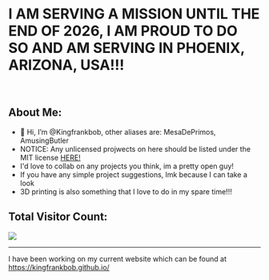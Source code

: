 # I AM SERVING A MISSION UNTIL THE END OF 2026, I AM PROUD TO DO SO AND AM SERVING IN PHOENIX, ARIZONA, USA!!!
<br>

## About Me:
- 👋 Hi, I’m @Kingfrankbob, other aliases are: MesaDePrimos, AmusingButler
- NOTICE: Any unlicensed projwects on here should be listed under the MIT license <a href="https://opensource.org/license/mit/">HERE!</a>
- I'd love to collab on any projects you think, im a pretty open guy!
- If you have any simple project suggestions, lmk because I can take a look
- 3D printing is also something that I love to do in my spare time!!!

## Total Visitor Count:
<img src="https://profile-counter.glitch.me/kingfrankbob/count.svg">
<hr>
<p> I have been working on my current website which can be found at <a href="https://kingfrankbob.github.io/">https://kingfrankbob.github.io/ </a></p>

<!---
Kingfrankbob/Kingfrankbob is a ✨ special ✨ repository because its `README.md` (this file) appears on your GitHub profile.
You can click the Preview link to take a look at your changes.
--->
